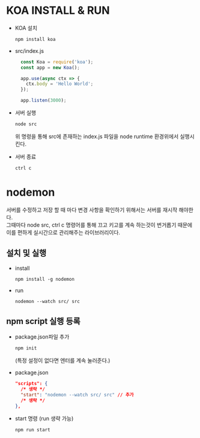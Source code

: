 # KOA INSTALL & RUN

- KOA 설치
  ```bash
  npm install koa
  ```

- src/index.js
  ```javascript
    const Koa = require('koa');
    const app = new Koa();

    app.use(async ctx => {
      ctx.body = 'Hello World';
    });

    app.listen(3000);
  ```
- 서버 실행
  ```bash
  node src
  ```
  위 명령을 통해 src에 존재하는 index.js 파일을 node runtime 환경위에서 실행시킨다.

- 서버 종료
  ```bash
  ctrl c
  ```

# nodemon  
서버를 수정하고 저장 할 때 마다 변경 사항을 확인하기 위해서는 서버를 재시작 해야한다.  
그때마다 node src, ctrl c 명령어를 통해 끄고 키고를 계속 하는것이 번거롭기 때문에 이를 편하게 실시간으로 관리해주는 라이브러리이다.

## 설치 및 실행
- install
  ```
  npm install -g nodemon
  ```
- run
  ```
  nodemon --watch src/ src
  ```

## npm script 실행 등록

- package.json파일 추가
  ```bash
  npm init
  ```
  (특정 설정이 없다면 엔터를 계속 눌러준다.)


- package.json
  ```json
  "scripts": {
    /* 생략 */
    "start": "nodemon --watch src/ src" // 추가
    /* 생략 */
  },
  ```
- start 명령 (run 생략 가능)
  ```
  npm run start
  ```